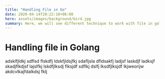 ```yaml
---
title: "Handling File in Go"
date: 2020-04-14T20:22:18+06:00
hero: assets/images/background/bird.jpg
summary: Here, we will see different technique to work with file in golang. Here, we will explore how to input from a file and how to write output into a file. We will also see some few other tricks.
---
```


# Handling file in Golang

adsklfjldkj sdflsd flskdfj ldskfjldsjfkj 
sdafljsla dfldsakfj ladjsf laskdjf ladksjf skadjflkdjsf lajslfkj lskdfjlksdj flksjdf
sdflkj dslfj lksdfjlksjdf lkjweorijw akdcvlkajfdalkdsj fklj
